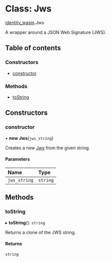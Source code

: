# Class: Jws

[identity\_wasm](../modules/identity_wasm.md).Jws

A wrapper around a JSON Web Signature (JWS).

## Table of contents

### Constructors

- [constructor](identity_wasm.Jws.md#constructor)

### Methods

- [toString](identity_wasm.Jws.md#tostring)

## Constructors

### constructor

• **new Jws**(`jws_string`)

Creates a new [Jws](identity_wasm.Jws.md) from the given string.

#### Parameters

| Name | Type |
| :------ | :------ |
| `jws_string` | `string` |

## Methods

### toString

▸ **toString**(): `string`

Returns a clone of the JWS string.

#### Returns

`string`
